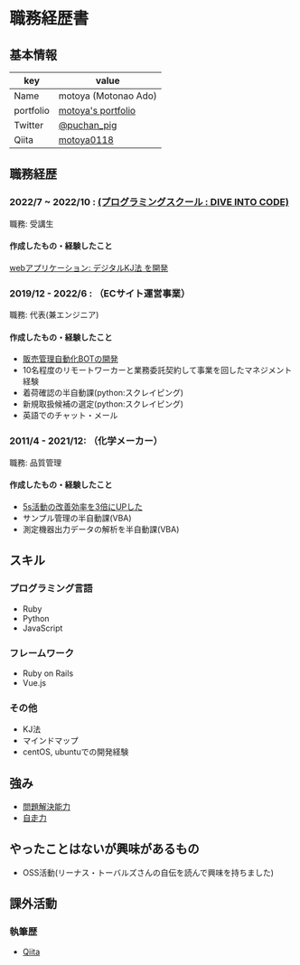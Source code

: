 # 職務経歴書

## 基本情報

| key | value |
----|---- 
|Name|motoya (Motonao Ado)|
|portfolio|[motoya's portfolio](https://motoya-portfolio.com/)|
|Twitter|[@puchan_pig](https://twitter.com/puchan_pig)|
|Qiita|[motoya0118](https://qiita.com/motoya0118)|

## 職務経歴

### 2022/7 ~ 2022/10 : [(プログラミングスクール : DIVE INTO CODE)](https://diveintocode.jp/web_engineer_job)

職務: 受講生

#### 作成したもの・経験したこと

[webアプリケーション: デジタルKJ法 を開発](https://kj-method.link/)

### 2019/12 - 2022/6 : （ECサイト運営事業）

職務: 代表(兼エンジニア)

#### 作成したもの・経験したこと

- [販売管理自動化BOTの開発](https://motoya-portfolio.com/cosme-system/)
- 10名程度のリモートワーカーと業務委託契約して事業を回したマネジメント経験
- 着荷確認の半自動課(python:スクレイピング)
- 新規取扱候補の選定(python:スクレイピング)
- 英語でのチャット・メール

### 2011/4 - 2021/12: （化学メーカー）

職務: 品質管理

#### 作成したもの・経験したこと

- [5s活動の改善効率を3倍にUPした](https://motoya-portfolio.com/5s/)
- サンプル管理の半自動課(VBA)
- 測定機器出力データの解析を半自動課(VBA)

## スキル
### プログラミング言語
- Ruby
- Python
- JavaScript

### フレームワーク

- Ruby on Rails
- Vue.js

### その他

- KJ法
- マインドマップ
- centOS, ubuntuでの開発経験

## 強み

- [問題解決能力](https://motoya-portfolio.com/5s/)
- [自走力](https://motoya-portfolio.com/cosme-system/)

## やったことはないが興味があるもの
- OSS活動(リーナス・トーバルズさんの自伝を読んで興味を持ちました)

## 課外活動

### 執筆歴
* [Qiita](https://qiita.com/motoya0118)